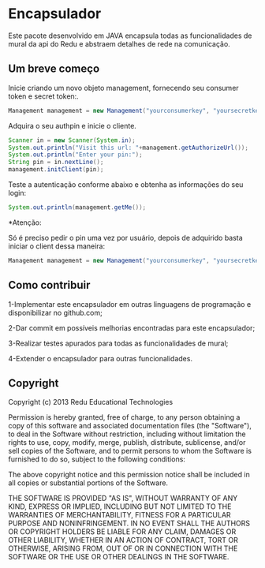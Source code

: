 <h1>Encapsulador</h1>

<p>Este pacote desenvolvido em JAVA encapsula todas as funcionalidades de mural da api do Redu  e abstraem detalhes de rede na comunicação.</p>

<h2>Um breve começo</h2>

<p>Inicie criando um novo objeto management, fornecendo seu consumer token e secret token:.</p>

```java
Management management = new Management("yourconsumerkey", "yoursecretkey");
```

<p>Adquira o seu authpin e inicie o cliente.</p>

```java
Scanner in = new Scanner(System.in);
System.out.println("Visit this url: "+management.getAuthorizeUrl());
System.out.println("Enter your pin:");
String pin = in.nextLine();
management.initClient(pin);
```

<p>Teste a autenticação conforme abaixo e obtenha as informações do seu login:</p>

```java
System.out.println(management.getMe());
```

<p>*Atenção:

Só é preciso pedir o pin uma vez por usuário, depois de adquirido basta iniciar o client dessa maneira:</p>

```java
Management management = new Management("yourconsumerkey", "yoursecretkey", "yourpin");
```

<h2>Como contribuir</h2>

<p>1-Implementar este encapsulador em outras linguagens de programação e disponibilizar no github.com;</p>
<p>2-Dar commit em possíveis melhorias encontradas para este encapsulador;</p>
<p>3-Realizar testes apurados para todas as funcionalidades de mural;</p>
<p>4-Extender o encapsulador para outras funcionalidades.</p>

<h2>Copyright</h2>

<p>Copyright (c) 2013 Redu Educational Technologies</p>

<p>Permission is hereby granted, free of charge, to any person obtaining a copy of this software and associated documentation files (the "Software"), to deal in the Software without restriction, including without limitation the rights to use, copy, modify, merge, publish, distribute, sublicense, and/or sell copies of the Software, and to permit persons to whom the Software is furnished to do so, subject to the following conditions:</p>

<p>The above copyright notice and this permission notice shall be included in all copies or substantial portions of the Software.</p>

<p>THE SOFTWARE IS PROVIDED "AS IS", WITHOUT WARRANTY OF ANY KIND, EXPRESS OR IMPLIED, INCLUDING BUT NOT LIMITED TO THE WARRANTIES OF MERCHANTABILITY, FITNESS FOR A PARTICULAR PURPOSE AND NONINFRINGEMENT. IN NO EVENT SHALL THE AUTHORS OR COPYRIGHT HOLDERS BE LIABLE FOR ANY CLAIM, DAMAGES OR OTHER LIABILITY, WHETHER IN AN ACTION OF CONTRACT, TORT OR OTHERWISE, ARISING FROM, OUT OF OR IN CONNECTION WITH THE SOFTWARE OR THE USE OR OTHER DEALINGS IN THE SOFTWARE.</p>

